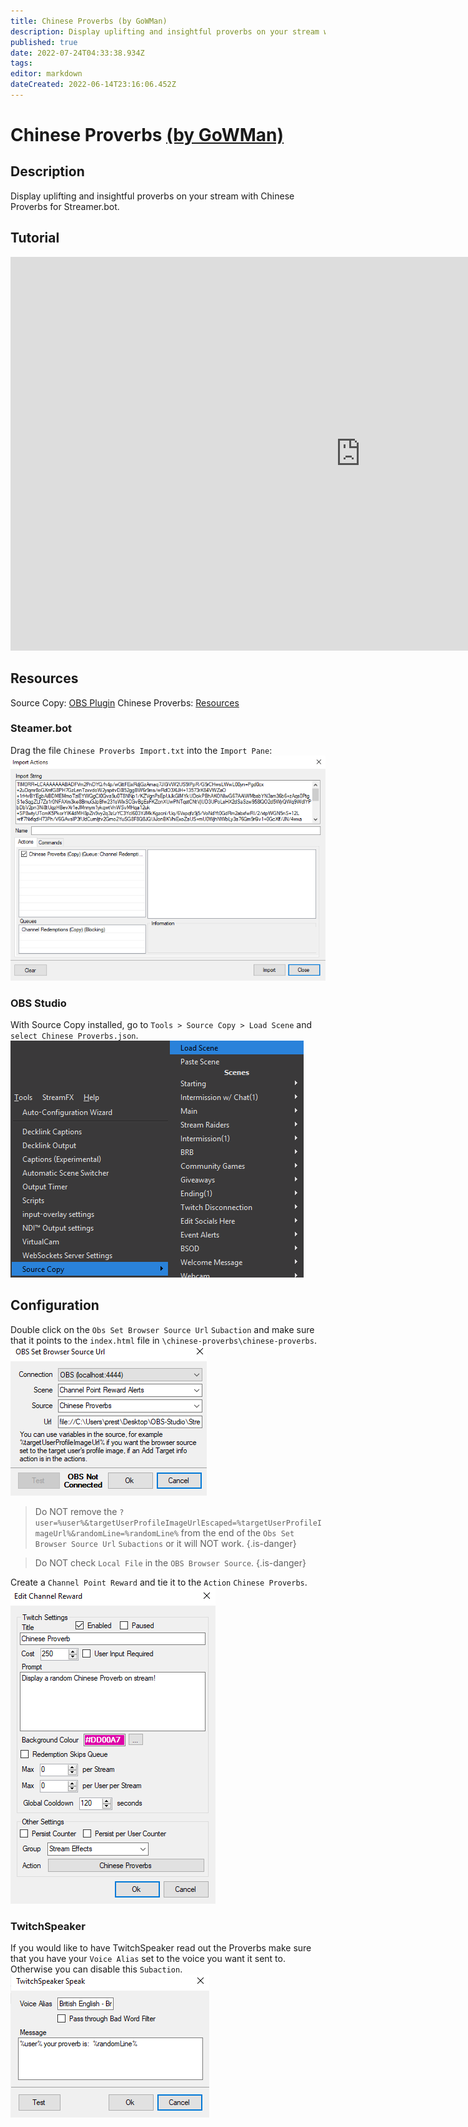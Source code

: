 ```yaml
---
title: Chinese Proverbs (by GoWMan)
description: Display uplifting and insightful proverbs on your stream with Chinese Proverbs for Streamer.bot.
published: true
date: 2022-07-24T04:33:38.934Z
tags: 
editor: markdown
dateCreated: 2022-06-14T23:16:06.452Z
---
```


# Chinese Proverbs [(by GoWMan)](https://www.twitch.tv/gowman)

## Description
Display uplifting and insightful proverbs on your stream with Chinese Proverbs for Streamer.bot.

## Tutorial
<iframe width="1120" height="630" src="https://www.youtube.com/embed/_pOmqxTcqhs" title="YouTube video player" frameborder="0" allow="accelerometer; autoplay; clipboard-write; encrypted-media; gyroscope; picture-in-picture" allowfullscreen></iframe>

## Resources
Source Copy:  [OBS Plugin](https://obsproject.com/forum/resources/source-copy.1261/)
Chinese Proverbs:  [Resources](/overlays/chinese-proverbs/files/chinese-proverbs.zip)

### Steamer.bot
Drag the file `Chinese Proverbs Import.txt` into the `Import Pane`:
![birthday-extension-import](/overlays/chinese-proverbs/images/chinese-proverbs-import.png)

### OBS Studio
With Source Copy installed, go to `Tools > Source Copy > Load Scene` and `select Chinese Proverbs.json`.
![chinese-proverbs-import](/overlays/chinese-proverbs/images/chinese-proverbs-source-copy.png)

## Configuration
Double click on the `Obs Set Browser Source Url` `Subaction` and make sure that it points to the `index.html` file in `\chinese-proverbs\chinese-proverbs`.
![chinese-proverbs-set-browser-source-url](/overlays/chinese-proverbs/images/chinese-proverbs-set-browser-source-url.png)

>Do NOT remove the `?user=%user%&targetUserProfileImageUrlEscaped=%targetUserProfileImageUrl%&randomLine=%randomLine%` from the end of the `Obs Set Browser Source Url` `Subactions` or it will NOT work.
{.is-danger}

>Do NOT check `Local File` in the `OBS Browser Source`.
{.is-danger}

Create a `Channel Point Reward` and tie it to the `Action` `Chinese Proverbs`.
![chinese-proverbs-channel-point-reward](/overlays/chinese-proverbs/images/chinese-proverbs-channel-point-reward.png)

### TwitchSpeaker
If you would like to have TwitchSpeaker read out the Proverbs make sure that you have your `Voice Alias` set to the voice you want it sent to.  Otherwise you can disable this `Subaction`.
![chinese-proverbs-twitch-speaker](/overlays/chinese-proverbs/images/chinese-proverbs-twitch-speaker.png)